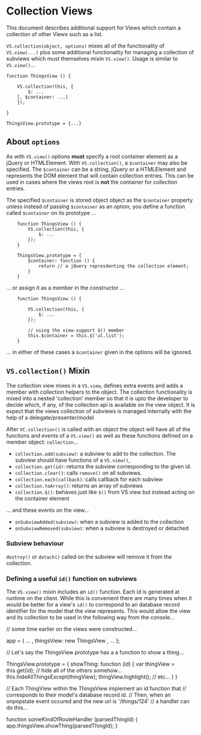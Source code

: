# Collection Views

This document describes additional support for Views which contain a collection of other Views such as a list.

``VS.collection(object, options)`` mixes all of the functionality of ``VS.view(...)`` plus some additional functionality for managing a collection of subviews which must themselves mixin ``VS.view()``. Usage is similar to ``VS.view()``...

	function ThingsView () {
		
		VS.collection(this, {
			$: ...
		[, $container: ...]
		});

	}

	ThingsView.prototype = {...}	

## About ``options``

As with ``VS.view()`` options **must** specify a root container element as a jQuery or HTMLElement. With ``VS.collection()``, a ``$container`` may also be specified. The ``$container`` can be a string, jQuery or a HTMLElement and represents the DOM element that will contain collection entries. This can be used in cases where the views root is __not__ the container for collection entries.

The specified ``$container`` is stored object object as the ``$container`` property unless instead of passing ``$container`` as an option, you define a function called ``$container`` on its prototype ...

		function ThingsView () {
			VS.collection(this, {
				$: ...
			});
		}

		ThingsView.prototype = {
			$container: function () {
				return // a jQuery represdenting the collection element;
			}
		}

... or assign it as a member in the constructor ...

		function ThingsView () {
			
			VS.collection(this, {
				$: ...
			});

			// using the view-support $() member
			this.$container = this.$('ul.list');
		}

... in either of these cases a ``$container`` given in the options will be ignored.


## ``VS.collection()`` Mixin

The collection view mixes in a ``VS.view``, defines extra events and adds a member with collection helpers to the object. The collection functionality is mixed into a nested 'collection' member so that
it is upto the developer to decide which, if any, of the collection api is available on the view object. It is expect that the views collection of subviews is managed internally with the help of a delegate/presenter/model.

After ``VC.collection()`` is called with an object the object will have all of the functions and events of a ``VS.view()`` as well as these functions defined on a member object: ``collection``...

* ``collection.add(subview)``: a subview to add to the collection. The subview should have functions of a ``VS.view()``,
* ``collection.get(id)``: returns the subview corresponding to the given id.
* ``collection.clear()``: calls ``remove()`` on all subviews.
* ``collection.each(callback)``: calls callback for each subview
* ``collection.toArray()``: returns an array of subviews
* ``collection.$()``: behaves just like ``$()`` from VS.view but instead acting on the container element

... and these events on the view...	

* ``onSubviewAdded(subview)``: when a subview is added to the collection
* ``onSubviewRemoved(subview)``: when a subview is destroyed or detached 

### Subview behaviour

``destroy()`` or ``detach()`` called on the subview will remove it from the collection.


### Defining a useful ``id()`` function on subviews

The ``VS.view()`` mixin includes an ``id()`` function. Each id is generated at runtime on the client. While this is convenient there are many times when it would be better for a view's ``id()`` to correspond to an database record identifier for the model that the view represents. This would allow the view and its collection to be used in the following way from the console...


// some time earlier on the views were constructed...


app = {
	...
,	thingsView: new ThingsView
, ...
};

// Let's say the ThingsView prototype has a a function to show a thing...

ThingsView.prototype = {
	showThing: function (id) {
		var thingView = this.get(id);
		// hide all of the others somehow...
		this.hideAllThingsExcept(thingView);
		thingView.highlight();
		// etc...
	}
}

// Each ThingView within the ThingsView implement an id function that
// corresponds to their model's database record id.
// Then, when an onpopstate event occured and the new url is '/things/124'
// a handler can do this...

function someKindOfRouteHandler (parsedThingId) {
	app.thingsView.showThing(parsedThingId);
}

